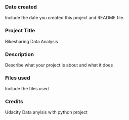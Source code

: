 ### Date created
Include the date you created this project and README file.

### Project Title
Bikesharing Data Analysis

### Description
Describe what your project is about and what it does

### Files used
Include the files used

### Credits
Udacity Data anylsis with python project
